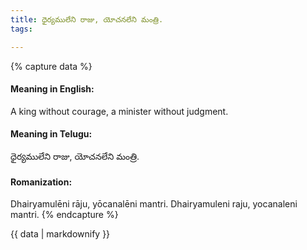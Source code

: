 ```yaml
---
title: ధైర్యములేని రాజు, యోచనలేని మంత్రి.
tags:

---
```


{% capture data %}
#### Meaning in English:
A king without courage, a minister without judgment.

#### Meaning in Telugu:
ధైర్యములేని రాజు, యోచనలేని మంత్రి.

#### Romanization:
Dhairyamulēni rāju, yōcanalēni mantri.
Dhairyamuleni raju, yocanaleni mantri.
{% endcapture %}

{{ data | markdownify }}

